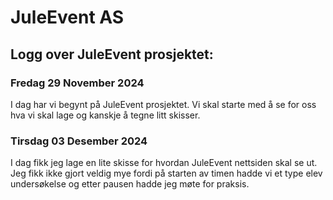 # JuleEvent AS

## Logg over JuleEvent prosjektet:

### Fredag 29 November 2024

I dag har vi begynt på JuleEvent prosjektet. Vi skal starte med å se for oss hva vi skal lage og kanskje å tegne litt skisser.

### Tirsdag 03 Desember 2024

I dag fikk jeg lage en lite skisse for hvordan JuleEvent nettsiden skal se ut. Jeg fikk ikke gjort veldig mye fordi på starten av timen hadde vi et type elev undersøkelse og etter pausen hadde jeg møte for praksis.